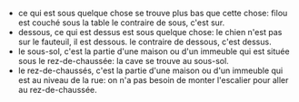 - ce qui est sous quelque chose se trouve plus bas que cette chose: filou est couché sous la table
  le contraire de sous, c'est sur.
- dessous, ce qui est dessus est sous quelque chose: le chien n'est pas sur le fauteuil, il est dessous.
  le contraire de dessous, c'est dessus.
- le sous-sol, c'est la partie d'une maison ou d'un immeuble qui est située sous le rez-de-chaussée: la cave se trouve au sous-sol.
- le rez-de-chaussés, c'est la partie d'une maison ou d'un immeuble qui est au niveau de la rue: on n'a pas besoin de monter l'escalier pour aller au rez-de-chaussée.